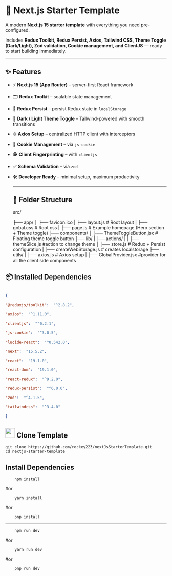#  🚀 Next.js Starter Template

  

A modern **Next.js 15 starter template** with everything you need pre-configured.

Includes **Redux Toolkit, Redux Persist, Axios, Tailwind CSS, Theme Toggle (Dark/Light), Zod validation, Cookie management, and ClientJS** — ready to start building immediately.

  

---

  

##  ✨ Features

  

- ⚡ **Next.js 15 (App Router)** – server-first React framework

- 🗂 **Redux Toolkit** – scalable state management

- 💾 **Redux Persist** – persist Redux state in `localStorage`

- 🎨 **Dark / Light Theme Toggle** – Tailwind-powered with smooth transitions

- 🌐 **Axios Setup** – centralized HTTP client with interceptors

- 🔑 **Cookie Management** – via `js-cookie`

- 🕵️ **Client Fingerprinting** – with `clientjs`

- ✅ **Schema Validation** – via `zod`

- 🛠 **Developer Ready** – minimal setup, maximum productivity

  


    ---
  ## 📂 Folder Structure


    src/
    
    ├── app/
    │ ├── favicon.ico 
    | ├── layout.js # Root layout
    | ├── gobal.css # Root css
    | ├── page.js # Example homepage (Hero section + Theme toggle)
    ├── components/
    │ ├── ThemeToggleButton.jsx # Floating theme toggle button
    ├── lib/
    | ├──actions/
    | |	├── themeSlice.js #action to change theme
    │ ├── store.js # Redux + Persist configuration
    | ├── createWebStorage.js # creates localstorage
    ├── utils/
    | ├── axios.js # Axios setup
    | ├── GlobalProvider.jsx #provider for all the client side components
  



##  📦 Installed Dependencies

  

```json

{

"@reduxjs/toolkit":  "^2.8.2",

"axios":  "^1.11.0",

"clientjs":  "^0.2.1",

"js-cookie":  "^3.0.5",

"lucide-react":  "^0.542.0",

"next":  "15.5.2",

"react":  "19.1.0",

"react-dom":  "19.1.0",

"react-redux":  "^9.2.0",

"redux-persist":  "^6.0.0",

"zod":  "^4.1.5",

"tailwindcss":  "^3.4.0"

}

  ```
  ##  <img src="https://github.githubassets.com/images/modules/logos_page/GitHub-Mark.png" width="30"/> Clone Template

  
    git clone https://github.com/rockey223/nextJsStarterTemplate.git
    cd nextjs-starter-template

## Install Dependencies

   ```
       npm install
```
#or
```
    yarn install
```
#or 

        pnp install

   
---
```
    npm run dev
```
#or
```
    yarn run dev
```
#or 
```
    pnp run dev
```


    


